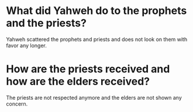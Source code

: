 # What did Yahweh do to the prophets and the priests?

Yahweh scattered the prophets and priests and does not look on them with favor any longer.

# How are the priests received and how are the elders received?

The priests are not respected anymore and the elders are not shown any concern.

